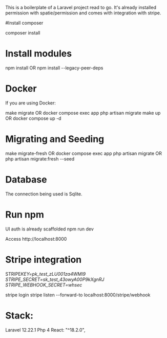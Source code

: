 This is a boilerplate of a Laravel project read to go. It's already installed permission with spatie/permission and comes with integration with stripe.

#Install composer

composer install

# Install modules

npm install OR npm install --legacy-peer-deps

# Docker

If you are using Docker:

make migrate OR docker compose exec app php artisan migrate
make up OR docker compose up -d

# Migrating and Seeding

make migrate-fresh OR docker compose exec app php artisan migrate OR php artisan migrate:fresh --seed

# Database

The connection being used is Sqlite.

# Run npm

UI auth is already scaffolded
npm run dev

Access http://localhost:8000

# Stripe integration

STRIPE*KEY=pk_test_zLU001za4WMI9
STRIPE_SECRET=sk_test_43owyA00P9kXgnRJ
STRIPE_WEBHOOK_SECRET=whsec*

stripe login
stripe listen --forward-to localhost:8000/stripe/webhook

# Stack:

Laravel 12.22.1
Php 4
React: "^18.2.0",
